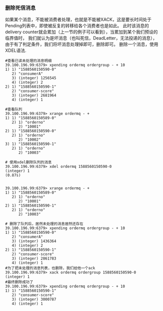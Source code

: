 
### 删除死信消息
如果某个消息，不能被消费者处理，也就是不能被XACK，这是要长时间处于Pending列表中，即使被反复的转移给各个消费者也是如此。
此时该消息的delivery counter就会累加（上一节的例子可以看到），当累加到某个我们预设的临界值时，
我们就认为是坏消息（也叫死信，DeadLetter，无法投递的消息），
由于有了判定条件，我们将坏消息处理掉即可，删除即可。
删除一个消息，使用XDEL语法.
```
#查看已读未处理的消息明细
39.100.196.99:6379> xpending ordermq ordergroup - + 10
1) 1) "1588560150590-0"
   2) "consumerA"
   3) (integer) 1256545
   4) (integer) 2
2) 1) "1588560150590-1"
   2) "consumer-score"
   3) (integer) 2681964
   4) (integer) 1
   
#查看队列 
39.100.196.99:6379> xrange ordermq - +
1) 1) "1588560150589-0"
   2) 1) "orderno"
      2) "10001"
2) 1) "1588560150590-0"
   2) 1) "orderno"
      2) "10002"
3) 1) "1588560150590-1"
   2) 1) "orderno"
      2) "10003"

# 使用xdel删除队列的消息
39.100.196.99:6379> xdel ordermq 1588560150590-0
(integer) 1
(0.87s)


39.100.196.99:6379> xrange ordermq - +
1) 1) "1588560150589-0"
   2) 1) "orderno"
      2) "10001"
2) 1) "1588560150590-1"
   2) 1) "orderno"
      2) "10003"

# 删除了队列后，居然未处理的消息居然还存在  
39.100.196.99:6379> xpending ordermq ordergroup - + 10
1) 1) "1588560150590-0"
   2) "consumerA"
   3) (integer) 1436364
   4) (integer) 2
2) 1) "1588560150590-1"
   2) "consumer-score"
   3) (integer) 2861783
   4) (integer) 1
#为了把未处理的消息列表，也删除，我们给他一个ack  
39.100.196.99:6379> xack ordermq ordergroup 1588560150590-0
(integer) 1
#最终删除成功了
39.100.196.99:6379> xpending ordermq ordergroup - + 10
1) 1) "1588560150590-1"
   2) "consumer-score"
   3) (integer) 3000787
   4) (integer) 1
```


